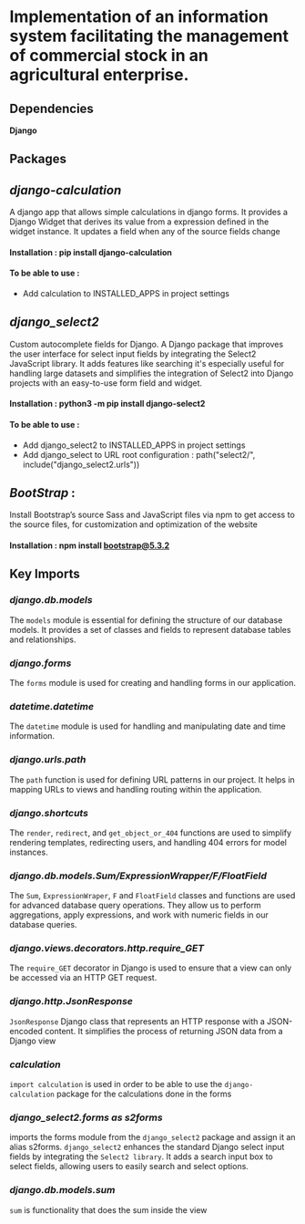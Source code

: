 # Implementation of an information system facilitating the management of commercial stock in an agricultural enterprise.

## Dependencies
**Django**
## Packages
## *django-calculation*
A django app that allows simple calculations in django forms. It provides a Django Widget that derives its value from a expression defined in the widget instance. It updates a field when any of the source fields change
#### Installation : pip install django-calculation

#### To be able to use :
* Add calculation to INSTALLED_APPS in project settings
  
## *django_select2* 
Custom autocomplete fields for Django.
A Django package that improves the user interface for select input fields by integrating the Select2 JavaScript library. It adds features like searching it's especially useful for handling large datasets and simplifies the integration of Select2 into Django projects with an easy-to-use form field and widget.
#### Installation : python3 -m pip install django-select2

#### To be able to use :
* Add django_select2 to INSTALLED_APPS in project settings 
* Add django_select to URL root configuration : path("select2/", include("django_select2.urls")) 

## *BootStrap* :
Install Bootstrap’s source Sass and JavaScript files via npm to get access to the source files, for customization and optimization of the website
#### Installation : npm install bootstrap@5.3.2

## Key Imports
### *django.db.models*
The `models` module is essential for defining the structure of our database models. It provides a set of classes and fields to represent database tables and relationships.

### *django.forms*
The `forms` module is used for creating and handling forms in our application.

### *datetime.datetime*
The `datetime` module is used for handling and manipulating date and time information.

### *django.urls.path*
The `path` function is used for defining URL patterns in our project. It helps in mapping URLs to views and handling routing within the application.

### *django.shortcuts*
The `render`, `redirect`, and `get_object_or_404` functions are used to simplify rendering templates, redirecting users, and handling 404 errors for model instances.

### *django.db.models.Sum/ExpressionWrapper/F/FloatField*
The `Sum`, `ExpressionWraper`, `F` and `FloatField` classes and functions are used for advanced database query operations. They allow us to perform aggregations, apply expressions, and work with numeric fields in our database queries.

### *django.views.decorators.http.require_GET*
The `require_GET` decorator in Django is used to ensure that a view can only be accessed via an HTTP GET request. 

### *django.http.JsonResponse*
`JsonResponse` Django class that represents an HTTP response with a JSON-encoded content. It simplifies the process of returning JSON data from a Django view

### *calculation*
`import calculation` is used in order to be able to use the `django-calculation` package for the calculations done in the forms

### *django_select2.forms as s2forms*
imports the forms module from the `django_select2` package and assign it an alias s2forms. `django_select2` enhances the standard Django select input fields by integrating the `Select2 library`. It adds a search input box to select fields, allowing users to easily search and select options.   

### *django.db.models.sum*
`sum` is functionality that does the sum inside the view

